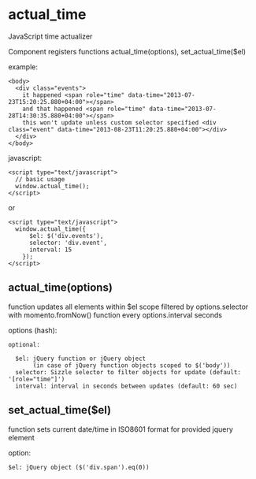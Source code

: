 actual_time
===========

JavaScript time actualizer

Component registers functions
  actual_time(options), set_actual_time($el)

example:

    <body>
      <div class="events">
        it happened <span role="time" data-time="2013-07-23T15:20:25.880+04:00"></span>
        and that happened <span role="time" data-time="2013-07-28T14:30:35.880+04:00"></span>
        this won't update unless custom selector specified <div class="event" data-time="2013-08-23T11:20:25.880+04:00"></div>
      </div>
    </body>

javascript:

    <script type="text/javascript">
      // basic usage
      window.actual_time();
    </script>

or

    <script type="text/javascript">
      window.actual_time({
          $el: $('div.events'),
          selector: 'div.event',
          interval: 15
        });
    </script>

actual_time(options)
--------------------

function updates all elements within $el scope filtered by options.selector with momento.fromNow() function every options.interval seconds

options (hash):

    optional:

      $el: jQuery function or jQuery object
           (in case of jQuery function objects scoped to $('body'))
      selector: Sizzle selector to filter objects for update (default: '[role="time"]')
      interval: interval in seconds between updates (default: 60 sec)


set_actual_time($el)
--------------------

function sets current date/time in ISO8601 format for provided jquery element

option:

    $el: jQuery object ($('div.span').eq(0))
